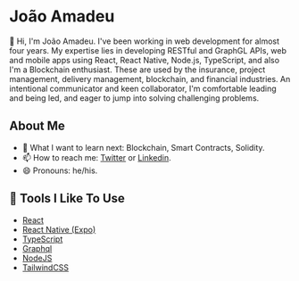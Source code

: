 # João Amadeu

👋 Hi, I'm João Amadeu. I've been working in web development for almost four years. My expertise lies in developing RESTful and GraphGL APIs, web and mobile apps using React, React Native, Node.js, TypeScript, and also I'm a Blockchain enthusiast. These are used by the insurance, project management, delivery management, blockchain, and financial industries. An intentional communicator and keen collaborator, I'm comfortable leading and being led, and eager to jump into solving challenging problems.

## About Me

- 🤔 What I want to learn next: Blockchain, Smart Contracts, Solidity.
- 📫 How to reach me: [Twitter](https://twitter.com/jmamadeu) or [Linkedin](https://www.linkedin.com/in/jmamadeu/).
- 😄 Pronouns: he/his.

## 🔧 Tools I Like To Use

- [React](https://reactjs.org/)
- [React Native (Expo) ](https://docs.expo.dev/)
- [TypeScript](https://www.typescriptlang.org/)
- [Graphql](https://graphql.org/)
- [NodeJS](https://nodejs.org/en/)
- [TailwindCSS](https://tailwindcss.com/)
